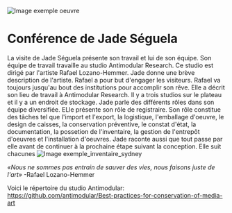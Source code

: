 ![Image exemple oeuvre](Medias/exemple_oeuvre.jpg)
# Conférence de Jade Séguela #
La visite de Jade Séguela présente son travail et lui de son équipe. Son équipe de travail travaille au studio Antimodular Research. Ce studio est dirigé par l'artiste Rafael Lozano-Hemmer. Jade donne une brève description de l'artiste. Rafael a pour but d'engager les visiteurs. Rafael va toujours jusqu'au bout des institutions pour accomplir son rêve. Elle a décrit son lieu de travail à Antimodular Research. Il y a trois studios sur le plateau et il y a un endroit de stockage. Jade parle des différents rôles dans son équipe diversifiée. ELle présente son rôle de registraire. Son rôle constitue des tâches tel que l'import et l'export, la logistique, l'emballage d'oeuvre, le design de caisses, la conservation préventive, le constat d'état, la documentation, la possetion de l'inventaire, la gestion de l'entrepôt d'oeuvres et l'installation d'oeuvres. Jade raconte aussi que tout passe par elle avant de continuer à la prochaine étape suivant la conception. Elle suit chacunes
![Image exemple_inventaire_sydney](Medias/exemple_inventaire_sydney.jpg)


_«Nous ne sommes pas entrain de sauver des vies, nous faisons juste de l'art»_ 
-Rafael Lozano-Hemmer

Voici le répertoire du studio Antimodular:
https://github.com/antimodular/Best-practices-for-conservation-of-media-art

